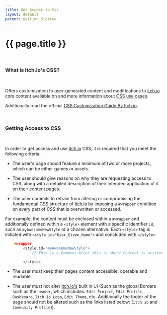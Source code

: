 ```yaml
---
title: Get Access to Css
layout: default
parent: Getting Started
---
```


{{ page.title }}
======================

<br>

### What is itch.io's CSS?

<br>

Offers costumization to user-generated content and modifications to [itch.io](https://itch.io/)
core content available on and more information about [CSS use cases](usecases.html). 

Additionally read the official [CSS Customization Guide By Itch.io](https://itch.io/docs/creators/css-guide).

<br>

### Getting Access to CSS

<br>

In order to get access and use [itch.io](https://itch.io/) CSS, it is required that you meet the following criteria:

* The user's page should feature a minimum of two or more projects, which can be either games or assets.
* The user should give reasons on why they are requesting access to CSS, along with a detailed description of their intended application of it on their content pages.

* The user commits to refrain from altering or compromising the fundamental CSS structure of [itch.io](https://itch.io/) by imposing a `#wrapper` condition on every part of CSS that is overwritten or accessed.

For example, the content must be enclosed within a `#wrapper` and additionally defined within a `<style>` element with a specific identifier `id`, such as `myAwesomeNewStyle` or a chosen alternative. Each `<style>` tag is initiated with `<style id="User_Given_Name">` and concluded with `</style>`.

```c
    #wrapper
        <style id="myAwesomeNewStyle">
            // This is a Comment After this is where Content is written

        </style>
```

* The user must keep their pages content accessible, operable and readable.

* The user must not alter [itch.io's](https://itch.io/) built in UI (Such as the global Borders such as the `header`, which includes: `Edit Project`, `Edit Profile`, `Dashboard`, `Itch.io Logo`, `Edit Theme`, etc. Additionally the footer of the page should not be altered such as the links listed below: (`itch.io` and `Community Profile`)).



<br>


<br>